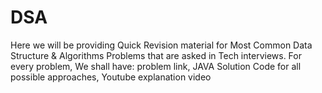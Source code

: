 # DSA
Here we will be providing Quick Revision material for Most Common Data Structure & Algorithms Problems that are asked in Tech interviews.
For every problem, We shall have: 
  problem link, 
  JAVA Solution Code for all possible approaches, 
  Youtube explanation video

  
